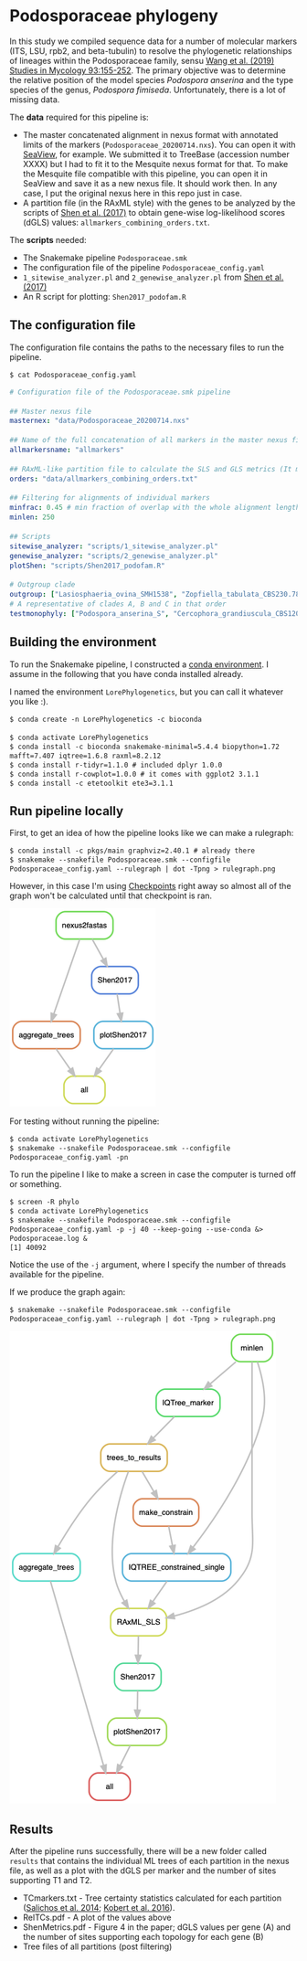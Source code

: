 # Podosporaceae phylogeny

In this study we compiled sequence data for a number of molecular markers (ITS, LSU, rpb2, and beta-tubulin) to resolve the phylogenetic relationships of lineages within the Podosporaceae family, sensu [Wang et al. (2019) Studies in Mycology 93:155-252](https://www.sciencedirect.com/science/article/pii/S0166061619300107). The primary objective was to determine the relative position of the model species *Podospora anserina* and the type species of the genus, *Podospora fimiseda*. Unfortunately, there is a lot of missing data.

The **data** required for this pipeline is:

* The master concatenated alignment in nexus format with annotated limits of the markers (`Podosporaceae_20200714.nxs`). You can open it with [SeaView](http://doua.prabi.fr/software/seaview), for example. We submitted it to TreeBase (accession number XXXX) but I had to fit it to the Mesquite nexus format for that. To make the Mesquite file compatible with this pipeline, you can open it in SeaView and save it as a new nexus file. It should work then. In any case, I put the original nexus here in this repo just in case.
* A partition file (in the RAxML style) with the genes to be analyzed by the scripts of [Shen et al. (2017)](https://www.nature.com/articles/s41559-017-0126) to obtain gene-wise log-likelihood scores (dGLS) values: `allmarkers_combining_orders.txt`. 

The **scripts** needed:

* The Snakemake pipeline `Podosporaceae.smk`
* The configuration file of the pipeline `Podosporaceae_config.yaml`
* `1_sitewise_analyzer.pl` and `2_genewise_analyzer.pl` from [Shen et al. (2017)](https://www.nature.com/articles/s41559-017-0126)
* An R script for plotting: `Shen2017_podofam.R`

## The configuration file

The configuration file contains the paths to the necessary files to run the pipeline.
    
    $ cat Podosporaceae_config.yaml
```yaml
# Configuration file of the Podosporaceae.smk pipeline

## Master nexus file
masternex: "data/Podosporaceae_20200714.nxs"

## Name of the full concatenation of all markers in the master nexus file
allmarkersname: "allmarkers"

## RAxML-like partition file to calculate the SLS and GLS metrics (It must be named "{allmarkersname}_combining_orders.txt")
orders: "data/allmarkers_combining_orders.txt"

## Filtering for alignments of individual markers
minfrac: 0.45 # min fraction of overlap with the whole alignment length for a sequence to be considered
minlen: 250 

## Scripts
sitewise_analyzer: "scripts/1_sitewise_analyzer.pl"
genewise_analyzer: "scripts/2_genewise_analyzer.pl" 
plotShen: "scripts/Shen2017_podofam.R"

# Outgroup clade
outgroup: ["Lasiosphaeria_ovina_SMH1538", "Zopfiella_tabulata_CBS230.78", "Sordaria_fimicola_SMH4106", "Diplogelasinospora_princeps_FMR13414", "Chaetomium_globosum_CBS148.51", 'Chaetomium_globosum_CBS160.62', 'Cercophora_mirabilis_CBS120402']
# A representative of clades A, B and C in that order
testmonophyly: ["Podospora_anserina_S", "Cercophora_grandiuscula_CBS120013", "Podospora_fimiseda_CBS990.96"] 

```

## Building the environment

To run the Snakemake pipeline, I constructed a [conda environment](https://docs.conda.io/projects/conda/en/latest/). I assume in the following that you have conda installed already.

I named the environment `LorePhylogenetics`, but you can call it whatever you like :).

    $ conda create -n LorePhylogenetics -c bioconda

    $ conda activate LorePhylogenetics
    $ conda install -c bioconda snakemake-minimal=5.4.4 biopython=1.72 mafft=7.407 iqtree=1.6.8 raxml=8.2.12
    $ conda install r-tidyr=1.1.0 # included dplyr 1.0.0 
    $ conda install r-cowplot=1.0.0 # it comes with ggplot2 3.1.1
    $ conda install -c etetoolkit ete3=3.1.1

## Run pipeline locally

First, to get an idea of how the pipeline looks like we can make a rulegraph:
    
    $ conda install -c pkgs/main graphviz=2.40.1 # already there
    $ snakemake --snakefile Podosporaceae.smk --configfile Podosporaceae_config.yaml --rulegraph | dot -Tpng > rulegraph.png

However, in this case I'm using [Checkpoints](https://snakemake.readthedocs.io/en/stable/snakefiles/rules.html#data-dependent-conditional-execution) right away so almost all of the graph won't be calculated until that checkpoint is ran.

![rulegraph](rulegraph_before.png "rulegraph before running the pipeline")

For testing without running the pipeline:
    
    $ conda activate LorePhylogenetics
    $ snakemake --snakefile Podosporaceae.smk --configfile Podosporaceae_config.yaml -pn

To run the pipeline I like to make a screen in case the computer is turned off or something.

    $ screen -R phylo
    $ conda activate LorePhylogenetics
    $ snakemake --snakefile Podosporaceae.smk --configfile Podosporaceae_config.yaml -p -j 40 --keep-going --use-conda &> Podosporaceae.log &
    [1] 40092

Notice the use of the `-j` argument, where I specify the number of threads available for the pipeline.

If we produce the graph again:

    $ snakemake --snakefile Podosporaceae.smk --configfile Podosporaceae_config.yaml --rulegraph | dot -Tpng > rulegraph.png

![rulegraph](rulegraph_after.png "rulegraph after running the pipeline")

## Results

After the pipeline runs successfully, there will be a new folder called `results` that contains the individual ML trees of each partition in the nexus file, as well as a plot with the dGLS per marker and the number of sites supporting T1 and T2.

* TCmarkers.txt - Tree certainty statistics calculated for each partition ([Salichos et al. 2014](https://academic.oup.com/mbe/article/31/5/1261/994356); [Kobert et al. 2016](https://academic.oup.com/mbe/article/33/6/1606/2579777)).
* RelTCs.pdf - A plot of the values above
* ShenMetrics.pdf - Figure 4 in the paper; dGLS values per gene (A) and the number of sites supporting each topology for each gene (B)
* Tree files of all partitions (post filtering)

